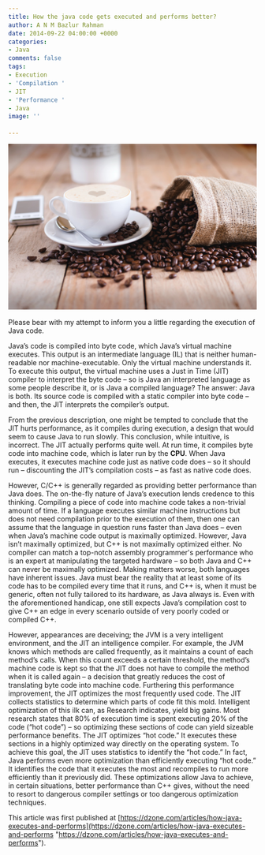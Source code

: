 ```yaml
---
title: How the java code gets executed and performs better?
author: A N M Bazlur Rahman
date: 2014-09-22 04:00:00 +0000
categories:
- Java
comments: false
tags:
- Execution
- 'Compilation '
- JIT
- 'Performance '
- Java
image: ''

---
```

![Java](assets/media/mike-kenneally-zlwdjoktua8-unsplash.jpg "Java")

Please bear with my attempt to inform you a little regarding the execution of Java code.

Java’s code is compiled into byte code, which Java’s virtual machine executes. This output is an intermediate language (IL) that is neither human-readable nor machine-executable. Only the virtual machine understands it. To execute this output, the virtual machine uses a Just in Time (JIT) compiler to interpret the byte code – so is Java an interpreted language as some people describe it, or is Java a compiled language? The answer: Java is both. Its source code is compiled with a static compiler into byte code – and then, the JIT interprets the compiler’s output.

From the previous description, one might be tempted to conclude that the JIT hurts performance, as it compiles during execution, a design that would seem to cause Java to run slowly. This conclusion, while intuitive, is incorrect. The JIT actually performs quite well. At run time, it compiles byte code into machine code, which is later run by the **CPU**. When Java executes, it executes machine code just as native code does – so it should run – discounting the JIT’s compilation costs – as fast as native code does.

However, C/C++ is generally regarded as providing better performance than Java does. The on-the-fly nature of Java’s execution lends credence to this thinking. Compiling a piece of code into machine code takes a non-trivial amount of time. If a language executes similar machine instructions but does not need compilation prior to the execution of them, then one can assume that the language in question runs faster than Java does – even when Java’s machine code output is maximally optimized. However, Java isn’t maximally optimized, but C++ is not maximally optimized either. No compiler can match a top-notch assembly programmer's performance who is an expert at manipulating the targeted hardware – so both Java and C++ can never be maximally optimized. Making matters worse, both languages have inherent issues. Java must bear the reality that at least some of its code has to be compiled every time that it runs, and C++ is, when it must be generic, often not fully tailored to its hardware, as Java always is. Even with the aforementioned handicap, one still expects Java’s compilation cost to give C++ an edge in every scenario outside of very poorly coded or compiled C++.

However, appearances are deceiving; the JVM is a very intelligent environment, and the JIT an intelligence compiler. For example, the JVM knows which methods are called frequently, as it maintains a count of each method’s calls. When this count exceeds a certain threshold, the method’s machine code is kept so that the JIT does not have to compile the method when it is called again – a decision that greatly reduces the cost of translating byte code into machine code. Furthering this performance improvement, the JIT optimizes the most frequently used code. The JIT collects statistics to determine which parts of code fit this mold. Intelligent optimization of this ilk can, as Research indicates, yield big gains. Most research states that 80% of execution time is spent executing 20% of the code (“hot code”) – so optimizing these sections of code can yield sizeable performance benefits. The JIT optimizes “hot code.” It executes these sections in a highly optimized way directly on the operating system. To achieve this goal, the JIT uses statistics to identify the “hot code.” In fact, Java performs even more optimization than efficiently executing “hot code.” It identifies the code that it executes the most and recompiles to run more efficiently than it previously did. These optimizations allow Java to achieve, in certain situations, better performance than C++ gives, without the need to resort to dangerous compiler settings or too dangerous optimization techniques.

This article was first published at [https://dzone.com/articles/how-java-executes-and-performs](https://dzone.com/articles/how-java-executes-and-performs "https://dzone.com/articles/how-java-executes-and-performs").